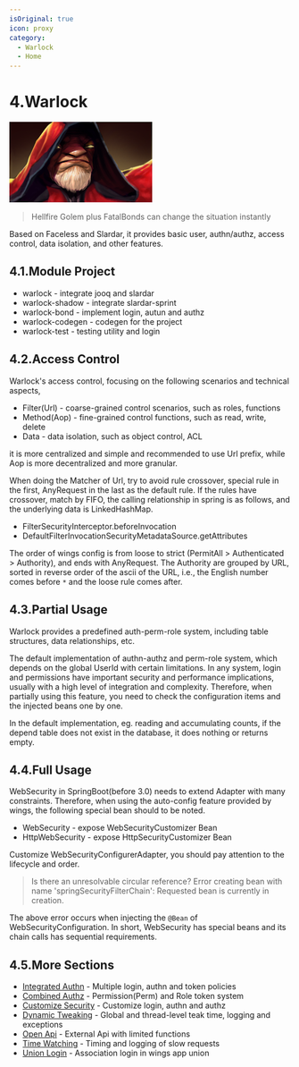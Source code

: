 ```yaml
---
isOriginal: true
icon: proxy
category:
  - Warlock
  - Home
---
```


# 4.Warlock

![warlock](/warlock_icon.png)

> Hellfire Golem plus FatalBonds can change the situation instantly

Based on Faceless and Slardar, it provides basic user, authn/authz,
access control, data isolation, and other features.

## 4.1.Module Project

* warlock - integrate jooq and slardar
* warlock-shadow - integrate slardar-sprint
* warlock-bond - implement login, autun and authz
* warlock-codegen - codegen for the project
* warlock-test - testing utility and login

## 4.2.Access Control

Warlock's access control, focusing on the following scenarios and technical aspects,

* Filter(Url) - coarse-grained control scenarios, such as roles, functions
* Method(Aop) - fine-grained control functions, such as read, write, delete
* Data - data isolation, such as object control, ACL

it is more centralized and simple and recommended to use Url prefix,
while Aop is more decentralized and more granular.

When doing the Matcher of Url, try to avoid rule crossover, special rule in the first,
AnyRequest in the last as the default rule. If the rules have crossover, match by FIFO,
the calling relationship in spring is as follows, and the underlying data is LinkedHashMap.

* FilterSecurityInterceptor.beforeInvocation
* DefaultFilterInvocationSecurityMetadataSource.getAttributes

The order of wings config is from loose to strict (PermitAll > Authenticated > Authority),
and ends with AnyRequest. The Authority are grouped by URL, sorted in reverse order of
the ascii of the URL, i.e., the English number comes before `*` and the loose rule comes after.

## 4.3.Partial Usage

Warlock provides a predefined auth-perm-role system, including table structures, data relationships, etc.

The default implementation of authn-authz and perm-role system, which depends on the global UserId with certain limitations.
In any system, login and permissions have important security and performance implications,
usually with a high level of integration and complexity. Therefore, when partially using this feature,
you need to check the configuration items and the injected beans one by one.

In the default implementation, eg. reading and accumulating counts, if the depend table does not exist in the database,
it does nothing or returns empty.

## 4.4.Full Usage

WebSecurity in SpringBoot(before 3.0) needs to extend Adapter with many constraints.
Therefore, when using the auto-config feature provided by wings,
the following special bean should to be noted.

* WebSecurity - expose WebSecurityCustomizer Bean
* HttpWebSecurity - expose HttpSecurityCustomizer Bean

Customize WebSecurityConfigurerAdapter, you should pay attention to the lifecycle and order.

> Is there an unresolvable circular reference?
> Error creating bean with name 'springSecurityFilterChain':
> Requested bean is currently in creation.

The above error occurs when injecting the `@Bean` of WebSecurityConfiguration.
In short, WebSecurity has special beans and its chain calls has sequential requirements.

## 4.5.More Sections

* [Integrated Authn](./4a-authn.md) - Multiple login, authn and token policies
* [Combined Authz](./4b-authz.md) - Permission(Perm) and Role token system
* [Customize Security](./4c-security.md) - Customize login, authn and authz
* [Dynamic Tweaking](./4e-tweak.md) - Global and thread-level teak time, logging and exceptions
* [Open Api](./4f-api-oauth.md) - External Api with limited functions
* [Time Watching](./4g-watching.md) - Timing and logging of slow requests
* [Union Login](./4h-uni-auth.md) - Association login in wings app union
